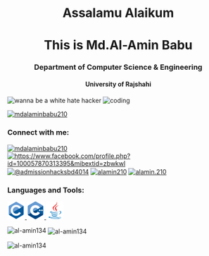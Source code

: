 
<h1 align="center">Assalamu Alaikum</h1>
<h1 align="center">This is Md.Al-Amin Babu</h1>
<h3 align="center">Department of Computer Science & Engineering</h3>
<h4 align="center">University of Rajshahi</h4>
</h1><img align="center"alt="wanna be a white hate hacker"width="800"  src ="https://adcy.io/wp-content/uploads/2020/04/anti-hacking.gif"<>
<img align="center"alt="coding"width="400" src="https://i.pinimg.com/originals/4b/51/03/4b510366962a06bd830e3166ddef7260.gif"</h4>
<p align="left"> <a href="https://twitter.com/mdalaminbabu210" target="blank"><img src="https://img.shields.io/twitter/follow/mdalaminbabu210?logo=twitter&style=for-the-badge" alt="mdalaminbabu210" /></a> </p>

<h3 align="left">Connect with me:</h3>
<p align="left">
<a href="https://twitter.com/mdalaminbabu210" target="blank"><img align="center" src="https://raw.githubusercontent.com/rahuldkjain/github-profile-readme-generator/master/src/images/icons/Social/twitter.svg" alt="mdalaminbabu210" height="30" width="40" /></a>
<a href="https://fb.com/https://www.facebook.com/profile.php?id=100057870313395&mibextid=zbwkwl" target="blank"><img align="center" src="https://raw.githubusercontent.com/rahuldkjain/github-profile-readme-generator/master/src/images/icons/Social/facebook.svg" alt="https://www.facebook.com/profile.php?id=100057870313395&mibextid=zbwkwl" height="30" width="40" /></a>
<a href="https://www.youtube.com/c/@admissionhacksbd4014" target="blank"><img align="center" src="https://raw.githubusercontent.com/rahuldkjain/github-profile-readme-generator/master/src/images/icons/Social/youtube.svg" alt="@admissionhacksbd4014" height="30" width="40" /></a>
<a href="https://www.codechef.com/users/alamin210" target="blank"><img align="center" src="https://cdn.jsdelivr.net/npm/simple-icons@3.1.0/icons/codechef.svg" alt="alamin210" height="30" width="40" /></a>
<a href="https://codeforces.com/profile/alamin.210" target="blank"><img align="center" src="https://raw.githubusercontent.com/rahuldkjain/github-profile-readme-generator/master/src/images/icons/Social/codeforces.svg" alt="alamin.210" height="30" width="40" /></a>
</p>

<h3 align="left">Languages and Tools:</h3>
<p align="left"> <a href="https://www.cprogramming.com/" target="_blank" rel="noreferrer"> <img src="https://raw.githubusercontent.com/devicons/devicon/master/icons/c/c-original.svg" alt="c" width="40" height="40"/> </a> <a href="https://www.w3schools.com/cpp/" target="_blank" rel="noreferrer"> <img src="https://raw.githubusercontent.com/devicons/devicon/master/icons/cplusplus/cplusplus-original.svg" alt="cplusplus" width="40" height="40"/> </a> <a href="https://www.java.com" target="_blank" rel="noreferrer"> <img src="https://raw.githubusercontent.com/devicons/devicon/master/icons/java/java-original.svg" alt="java" width="40" height="40"/> </a> </p>

<p><img align="left" src="https://github-readme-stats.vercel.app/api/top-langs?username=al-amin134&show_icons=true&locale=en&layout=compact" alt="al-amin134" /></p>

<p>&nbsp;<img align="center" src="https://github-readme-stats.vercel.app/api?username=al-amin134&show_icons=true&locale=en" alt="al-amin134" /></p>

<p><img align="center" src="https://github-readme-streak-stats.herokuapp.com/?user=al-amin134&" alt="al-amin134" /></p>
